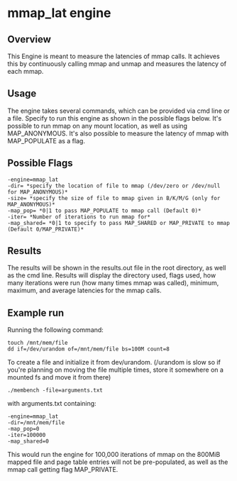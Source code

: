 # mmap_lat engine

## Overview

This Engine is meant to measure the latencies of mmap calls. It achieves this by continuously calling mmap and unmap and measures the latency of each mmap.

## Usage

The engine takes several commands, which can be provided via cmd line or a file. Specify to run this engine as shown in the possible flags below. It's possible to run mmap on any mount location, as well as using MAP_ANONYMOUS. It's also possible to measure the latency of mmap with MAP_POPULATE as a flag.

## Possible Flags

```shell
-engine=mmap_lat
-dir= *specify the location of file to mmap (/dev/zero or /dev/null for MAP_ANONYMOUS)*
-size= *specify the size of file to mmap given in B/K/M/G (only for MAP_ANONYMOUS)*
-map_pop= *0|1 to pass MAP_POPULATE to mmap call (Default 0)*
-iter= *Number of iterations to run mmap for*
-map_shared= *0|1 to specify to pass MAP_SHARED or MAP_PRIVATE to mmap (Default 0/MAP_PRIVATE)*
```

## Results

The results will be shown in the results.out file in the root directory, as well as the cmd line. Results will display the directory used, flags used, how many iterations were run (how many times mmap was called), minimum, maximum, and average latencies for the mmap calls.

## Example run

Running the following command:

```shell
touch /mnt/mem/file
dd if=/dev/urandom of=/mnt/mem/file bs=100M count=8
```

To create a file and initialize it from dev/urandom. (/urandom is slow so if you're planning on moving the file multiple times, store it somewhere on a mounted fs and move it from there)

```shell
./membench -file=arguments.txt
```

with arguments.txt containing:

```shell
-engine=mmap_lat
-dir=/mnt/mem/file
-map_pop=0
-iter=100000
-map_shared=0

```

This would run the engine for 100,000 iterations of mmap on the 800MiB mapped file and page table entries will not be pre-populated, as well as the mmap call getting flag MAP_PRIVATE.
